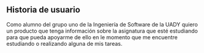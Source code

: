 ## Historia de usuario
Como alumno del grupo uno de la Ingeniería de Software de la UADY quiero un producto que tenga información sobre la asignatura que esté estudiando para que pueda apoyarme de ello en le momento que me encuentre estudiando o realizando alguna de mis tareas.
